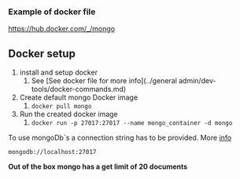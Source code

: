 ### Example of docker file

https://hub.docker.com/_/mongo

## Docker setup

1. install and setup docker
   1. See [See docker file for more info](../general admin/dev-tools/docker-commands.md)
2. Create default mongo Docker image 
   1. `docker pull mongo`
3. Run the created docker image
   1. `docker run -p 27017:27017 --name mongo_container -d mongo`
   
To use mongoDb´s a connection string has to be provided. More [info](https://docs.mongodb.com/manual/reference/connection-string/)

`mongodb://localhost:27017`




**Out of the box mongo has a get limit of 20 documents**